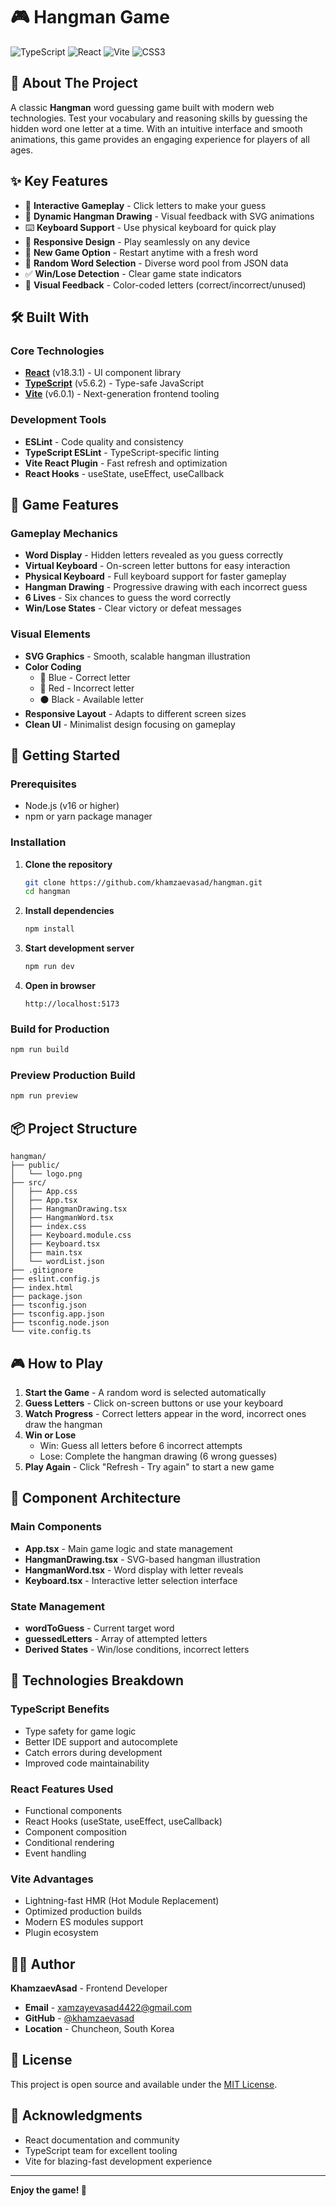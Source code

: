 # 🎮 Hangman Game

![TypeScript](https://img.shields.io/badge/TypeScript-007ACC?style=for-the-badge&logo=typescript&logoColor=white)
![React](https://img.shields.io/badge/React-20232A?style=for-the-badge&logo=react&logoColor=61DAFB)
![Vite](https://img.shields.io/badge/Vite-646CFF?style=for-the-badge&logo=vite&logoColor=white)
![CSS3](https://img.shields.io/badge/CSS3-1572B6?style=for-the-badge&logo=css3&logoColor=white)

## 📖 About The Project

A classic **Hangman** word guessing game built with modern web technologies. Test your vocabulary and reasoning skills by guessing the hidden word one letter at a time. With an intuitive interface and smooth animations, this game provides an engaging experience for players of all ages.

## ✨ Key Features

- 🎯 **Interactive Gameplay** - Click letters to make your guess
- 🎨 **Dynamic Hangman Drawing** - Visual feedback with SVG animations
- ⌨️ **Keyboard Support** - Use physical keyboard for quick play
- 📱 **Responsive Design** - Play seamlessly on any device
- 🔄 **New Game Option** - Restart anytime with a fresh word
- 🎲 **Random Word Selection** - Diverse word pool from JSON data
- ✅ **Win/Lose Detection** - Clear game state indicators
- 🎪 **Visual Feedback** - Color-coded letters (correct/incorrect/unused)

## 🛠️ Built With

### Core Technologies

- **[React](https://react.dev/)** (v18.3.1) - UI component library
- **[TypeScript](https://www.typescriptlang.org/)** (v5.6.2) - Type-safe JavaScript
- **[Vite](https://vite.dev/)** (v6.0.1) - Next-generation frontend tooling

### Development Tools

- **ESLint** - Code quality and consistency
- **TypeScript ESLint** - TypeScript-specific linting
- **Vite React Plugin** - Fast refresh and optimization
- **React Hooks** - useState, useEffect, useCallback

## 🎯 Game Features

### Gameplay Mechanics

- **Word Display** - Hidden letters revealed as you guess correctly
- **Virtual Keyboard** - On-screen letter buttons for easy interaction
- **Physical Keyboard** - Full keyboard support for faster gameplay
- **Hangman Drawing** - Progressive drawing with each incorrect guess
- **6 Lives** - Six chances to guess the word correctly
- **Win/Lose States** - Clear victory or defeat messages

### Visual Elements

- **SVG Graphics** - Smooth, scalable hangman illustration
- **Color Coding**
  - 🔵 Blue - Correct letter
  - 🔴 Red - Incorrect letter
  - ⚫ Black - Available letter
- **Responsive Layout** - Adapts to different screen sizes
- **Clean UI** - Minimalist design focusing on gameplay

## 🚀 Getting Started

### Prerequisites

- Node.js (v16 or higher)
- npm or yarn package manager

### Installation

1. **Clone the repository**

   ```bash
   git clone https://github.com/khamzaevasad/hangman.git
   cd hangman
   ```

2. **Install dependencies**

   ```bash
   npm install
   ```

3. **Start development server**

   ```bash
   npm run dev
   ```

4. **Open in browser**
   ```
   http://localhost:5173
   ```

### Build for Production

```bash
npm run build
```

### Preview Production Build

```bash
npm run preview
```

## 📦 Project Structure

```
hangman/
├── public/
│   └── logo.png
├── src/
│   ├── App.css
│   ├── App.tsx
│   ├── HangmanDrawing.tsx
│   ├── HangmanWord.tsx
│   ├── index.css
│   ├── Keyboard.module.css
│   ├── Keyboard.tsx
│   ├── main.tsx
│   └── wordList.json
├── .gitignore
├── eslint.config.js
├── index.html
├── package.json
├── tsconfig.json
├── tsconfig.app.json
├── tsconfig.node.json
└── vite.config.ts
```

## 🎮 How to Play

1. **Start the Game** - A random word is selected automatically
2. **Guess Letters** - Click on-screen buttons or use your keyboard
3. **Watch Progress** - Correct letters appear in the word, incorrect ones draw the hangman
4. **Win or Lose**
   - Win: Guess all letters before 6 incorrect attempts
   - Lose: Complete the hangman drawing (6 wrong guesses)
5. **Play Again** - Click "Refresh - Try again" to start a new game

## 🔧 Component Architecture

### Main Components

- **App.tsx** - Main game logic and state management
- **HangmanDrawing.tsx** - SVG-based hangman illustration
- **HangmanWord.tsx** - Word display with letter reveals
- **Keyboard.tsx** - Interactive letter selection interface

### State Management

- **wordToGuess** - Current target word
- **guessedLetters** - Array of attempted letters
- **Derived States** - Win/lose conditions, incorrect letters

## 📝 Technologies Breakdown

### TypeScript Benefits

- Type safety for game logic
- Better IDE support and autocomplete
- Catch errors during development
- Improved code maintainability

### React Features Used

- Functional components
- React Hooks (useState, useEffect, useCallback)
- Component composition
- Conditional rendering
- Event handling

### Vite Advantages

- Lightning-fast HMR (Hot Module Replacement)
- Optimized production builds
- Modern ES modules support
- Plugin ecosystem

## 👨‍💻 Author

**KhamzaevAsad** - Frontend Developer

- **Email** - xamzayevasad4422@gmail.com
- **GitHub** - [@khamzaevasad](https://github.com/khamzaevasad)
- **Location** - Chuncheon, South Korea

## 📄 License

This project is open source and available under the [MIT License](LICENSE).

## 🙏 Acknowledgments

- React documentation and community
- TypeScript team for excellent tooling
- Vite for blazing-fast development experience

---

**Enjoy the game! 🎉**
